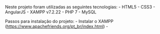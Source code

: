 
Neste projeto foram utilizadas as seguintes tecnologias:
    - HTML5
    - CSS3
    - AngularJS
    - XAMPP v7.2.22
        - PHP 7
        - MySQL



Passos para instalação do projeto:
    - Instalar o XAMPP (https://www.apachefriends.org/pt_br/index.html)
    -

